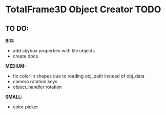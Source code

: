 # TotalFrame3D Object Creator TODO

## TO DO:

**BIG:**</br>
- add skybox properties with tile objects
- create docs

**MEDIUM:**</br>
- fix color in shapes due to reading obj_path instead of obj_data
- camera rotation keys
- object_handler rotation

**SMALL:**</br>
- color picker

